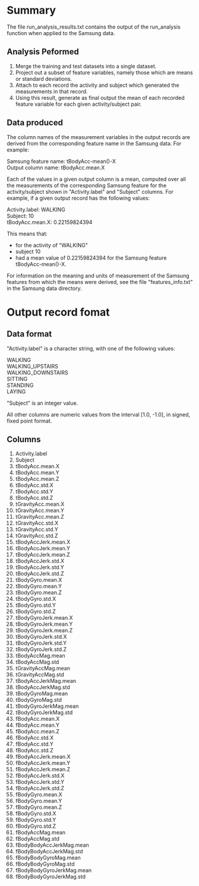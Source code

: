 
Summary
=======

The file run_analysis_results.txt contains the output of the run_analysis function
when applied to the Samsung data.

Analysis Peformed
-----------------

1. Merge the training and test datasets into a single dataset.
2. Project out a subset of feature variables, namely those which are means or standard deviations.
3. Attach to each record the activity and subject which generated the measurements in that record.
4. Using this result, generate as final output the mean of each recorded feature variable for each given activity/subject pair.

Data produced
-------------

The column names of the measurement variables in the output records are derived from the corresponding feature name in the Samsung data. For example:

Samsung feature name: tBodyAcc-mean()-X  
Output column name: tBodyAcc.mean.X

Each of the values in a given output column is a mean, computed over all the measurements of the corresponding Samsung feature for the activity/subject shown in "Activity.label" and "Subject" columns. For example, if a given output record has the following values:

Activity.label: WALKING  
Subject: 10  
tBodyAcc.mean.X: 0.22159824394  

This means that:  
* for the activity of "WALKING"  
* subject 10  
* had a mean value of 0.22159824394 for the Samsung feature tBodyAcc-mean()-X.

For information on the meaning and units of measurement of the Samsung features from which the means were derived, see the file "features_info.txt" in the Samsung data directory.

Output record fomat
===================

Data format
-----------

"Activity.label" is a character string, with one of the following values:

 WALKING  
 WALKING_UPSTAIRS  
 WALKING_DOWNSTAIRS  
 SITTING  
 STANDING  
 LAYING  
 
"Subject" is an integer value.

All other columns are numeric values from the interval [1.0, -1.0], in signed, fixed point format.

Columns
-------

1. Activity.label      
2. Subject
3. tBodyAcc.mean.X
4. tBodyAcc.mean.Y
5. tBodyAcc.mean.Z
6. tBodyAcc.std.X
7. tBodyAcc.std.Y
8. tBodyAcc.std.Z
9. tGravityAcc.mean.X
10. tGravityAcc.mean.Y
11. tGravityAcc.mean.Z
12. tGravityAcc.std.X
13. tGravityAcc.std.Y
14. tGravityAcc.std.Z 
15. tBodyAccJerk.mean.X
16. tBodyAccJerk.mean.Y
17. tBodyAccJerk.mean.Z
18. tBodyAccJerk.std.X
19. tBodyAccJerk.std.Y
20. tBodyAccJerk.std.Z
21. tBodyGyro.mean.X
22. tBodyGyro.mean.Y
23. tBodyGyro.mean.Z
24. tBodyGyro.std.X
25. tBodyGyro.std.Y
26. tBodyGyro.std.Z
27. tBodyGyroJerk.mean.X
28. tBodyGyroJerk.mean.Y
29. tBodyGyroJerk.mean.Z
30. tBodyGyroJerk.std.X
31. tBodyGyroJerk.std.Y
32. tBodyGyroJerk.std.Z
33. tBodyAccMag.mean
34. tBodyAccMag.std
35. tGravityAccMag.mean
36. tGravityAccMag.std
37. tBodyAccJerkMag.mean
38. tBodyAccJerkMag.std
39. tBodyGyroMag.mean
40. tBodyGyroMag.std
41. tBodyGyroJerkMag.mean
42. tBodyGyroJerkMag.std
43. fBodyAcc.mean.X
44. fBodyAcc.mean.Y
45. fBodyAcc.mean.Z
46. fBodyAcc.std.X
47. fBodyAcc.std.Y
49. fBodyAcc.std.Z
50. fBodyAccJerk.mean.X
51. fBodyAccJerk.mean.Y
52. fBodyAccJerk.mean.Z
53. fBodyAccJerk.std.X
54. fBodyAccJerk.std.Y
55. fBodyAccJerk.std.Z
56. fBodyGyro.mean.X
57. fBodyGyro.mean.Y
58. fBodyGyro.mean.Z
59. fBodyGyro.std.X
60. fBodyGyro.std.Y
61. fBodyGyro.std.Z
62. fBodyAccMag.mean
63. fBodyAccMag.std
64. fBodyBodyAccJerkMag.mean
65. fBodyBodyAccJerkMag.std
66. fBodyBodyGyroMag.mean
67. fBodyBodyGyroMag.std
68. fBodyBodyGyroJerkMag.mean
69. fBodyBodyGyroJerkMag.std
